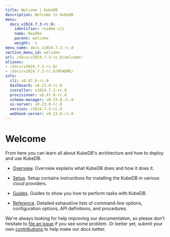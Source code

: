 ```yaml
---
title: Welcome | KubeDB
description: Welcome to KubeDB
menu:
  docs_v2024.7.3-rc.0:
    identifier: readme-cli
    name: Readme
    parent: welcome
    weight: -1
menu_name: docs_v2024.7.3-rc.0
section_menu_id: welcome
url: /docs/v2024.7.3-rc.0/welcome/
aliases:
- /docs/v2024.7.3-rc.0/
- /docs/v2024.7.3-rc.0/README/
info:
  cli: v0.47.0-rc.0
  dashboard: v0.23.0-rc.0
  installer: v2024.7.3-rc.0
  provisioner: v0.47.0-rc.0
  schema-manager: v0.23.0-rc.0
  ui-server: v0.23.0-rc.0
  version: v2024.7.3-rc.0
  webhook-server: v0.23.0-rc.0
---
```


# Welcome

From here you can learn all about KubeDB's architecture and how to deploy and use KubeDB.

- [Overview](/docs/v2024.7.3-rc.0/overview/). Overview explains what KubeDB does and how it does it.

- [Setup](/docs/v2024.7.3-rc.0/setup/). Setup contains instructions for installing the KubeDB in various cloud providers.

- [Guides](/docs/v2024.7.3-rc.0/guides/). Guides to show you how to perform tasks with KubeDB.

- [Reference](/docs/v2024.7.3-rc.0/reference/). Detailed exhaustive lists of command-line options, configuration options, API definitions, and procedures.

We're always looking for help improving our documentation, so please don't hesitate to [file an issue](https://github.com/kubedb/project/issues/new) if you see some problem. Or better yet, submit your own [contributions](/docs/v2024.7.3-rc.0/CONTRIBUTING) to help make our docs better.
